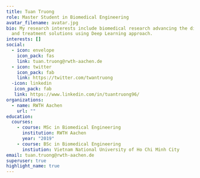 ```yaml
---
title: Tuan Truong
role: Master Student in Biomedical Engineering
avatar_filename: avatar.jpg
bio: My research interests include biomedical research advancing the diagnostic
  and treatment solutions using Deep Learning approach.
interests: []
social:
  - icon: envelope
    icon_pack: fas
    link: tuan.truong@rwth-aachen.de
  - icon: twitter
    icon_pack: fab
    link: https://twitter.com/twantruong
  -icon: linkedin
   icon_pack: fab
   link: https://www.linkedin.com/in/tuantruong96/
organizations:
  - name: RWTH Aachen
    url: ""
education:
  courses:
    - course: MSc in Biomedical Engineering
      institution: RWTH Aachen
      year: "2019"
    - course: BSc in Biomedical Engineering
      instiution: Vietnam National University of Ho Chi Minh City
email: tuan.truong@rwth-aachen.de
superuser: true
highlight_name: true
---
```


<!-- {{< icon name="download" pack="fas" >}} Download my {{< staticref "uploads/demo_resume.pdf" "newtab" >}}resumé{{< /staticref >}}. -->
